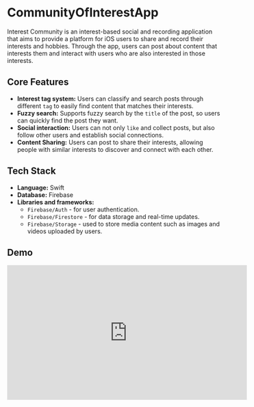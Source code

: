 # CommunityOfInterestApp

Interest Community is an interest-based social and recording application that aims to provide a platform for iOS users to share and record their interests and hobbies. 
Through the app, users can post about content that interests them and interact with users who are also interested in those interests.

## Core Features

- **Interest tag system:** Users can classify and search posts through different `tag` to easily find content that matches their interests.
- **Fuzzy search:** Supports fuzzy search by the `title` of the post, so users can quickly find the post they want.
- **Social interaction:** Users can not only `like` and collect posts, but also follow other users and establish social connections.
- **Content Sharing:** Users can post to share their interests, allowing people with similar interests to discover and connect with each other.

## Tech Stack

- **Language:** Swift
- **Database:** Firebase
- **Libraries and frameworks:**
   - `Firebase/Auth` - for user authentication.
   - `Firebase/Firestore` - for data storage and real-time updates.
   - `Firebase/Storage` - used to store media content such as images and videos uploaded by users.

## Demo

<iframe src="https://www.youtube.com/embed/eceuRTpburk?si=99wLDc3cZ4MWsIbi" width="560" height="315" title="YouTube video player" frameborder="0" allow="accelerometer; autoplay; clipboard-write; encrypted-media; gyroscope; picture-in-picture; web-share" allowfullscreen></iframe>



